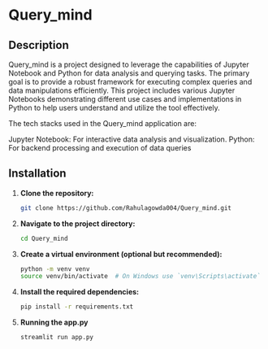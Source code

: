 # Query_mind

## Description
Query_mind is a project designed to leverage the capabilities of Jupyter Notebook and Python for data analysis and querying tasks. The primary goal is to provide a robust framework for executing complex queries and data manipulations efficiently. This project includes various Jupyter Notebooks demonstrating different use cases and implementations in Python to help users understand and utilize the tool effectively.

The tech stacks used in the Query_mind application are:

Jupyter Notebook: For interactive data analysis and visualization.
Python: For backend processing and execution of data queries

## Installation

1. **Clone the repository:**
   ```sh
   git clone https://github.com/Rahulagowda004/Query_mind.git
   ```
2. **Navigate to the project directory:**
   ```sh
   cd Query_mind
   ```
3. **Create a virtual environment (optional but recommended):**
   ```sh
   python -m venv venv
   source venv/bin/activate  # On Windows use `venv\Scripts\activate`
   ```
4. **Install the required dependencies:**
   ```sh
   pip install -r requirements.txt
   ```
5. **Running the app.py**
   ```sh
   streamlit run app.py
   ```
